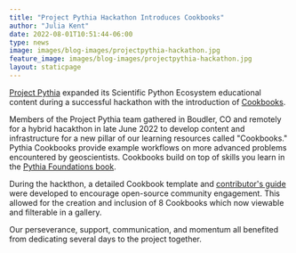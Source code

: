 ```yaml
---
title: "Project Pythia Hackathon Introduces Cookbooks"
author: "Julia Kent"
date: 2022-08-01T10:51:44-06:00
type: news
image: images/blog-images/projectpythia-hackathon.jpg
feature_image: images/blog-images/projectpythia-hackathon.jpg
layout: staticpage
---
```


[Project Pythia](https://projectpythia.org/) expanded its 
Scientific Python Ecosystem educational content during a 
successful hackathon with the introduction of
[Cookbooks](https://cookbooks.projectpythia.org/). 

Members of the Project Pythia team gathered in Boudler, CO 
and remotely for a hybrid hacakthon in late June 2022 to 
develop content and infrastructure for a new pillar of our 
learning resources called "Cookbooks." Pythia Cookbooks provide 
example workflows on more advanced problems encountered by geoscientists. 
Cookbooks build on top of skills you learn in the 
[Pythia Foundations book](https://foundations.projectpythia.org/).

During the hackthon, a detailed Cookbook template and 
[contributor's guide](https://github.com/ProjectPythiaCookbooks/.github/blob/main/CONTRIBUTING.md) 
were developed to encourage open-source community engagement. This 
allowed for the creation and inclusion of 8 Cookbooks which now 
viewable and filterable in a gallery.

Our perseverance, support, communication, and momentum all benefited 
from dedicating several days to the project together.
